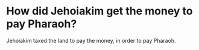 # How did Jehoiakim get the money to pay Pharaoh?

Jehoiakim taxed the land to pay the money, in order to pay Pharaoh.
